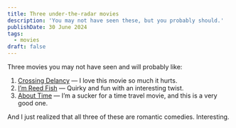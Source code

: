 ```yaml
---
title: Three under-the-radar movies
description: 'You may not have seen these, but you probably should.'
publishDate: 30 June 2024
tags:
  - movies
draft: false
---
```


Three movies you may not have seen and will probably like:

1. [Crossing Delancy](https://amzn.to/4cmS3hh) — I love this movie so much it hurts.
2. [I’m Reed Fish](https://amzn.to/3zpctI2) — Quirky and fun with an interesting twist.
3. [About Time](https://amzn.to/3WeB37z) — I’m a sucker for a time travel movie, and this is a very good one.

And I just realized that all three of these are romantic comedies. Interesting.
